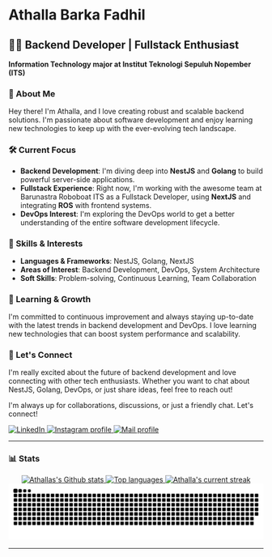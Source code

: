 # Athalla Barka Fadhil

## 👨‍💻 Backend Developer | Fullstack Enthusiast

**Information Technology major at Institut Teknologi Sepuluh Nopember (ITS)**

### 🚀 About Me

Hey there! I'm Athalla, and I love creating robust and scalable backend solutions. I'm passionate about software development and enjoy learning new technologies to keep up with the ever-evolving tech landscape.

### 🛠️ Current Focus

- **Backend Development**: I'm diving deep into **NestJS** and **Golang** to build powerful server-side applications.
- **Fullstack Experience**: Right now, I'm working with the awesome team at Barunastra Roboboat ITS as a Fullstack Developer, using **NextJS** and integrating **ROS** with frontend systems.
- **DevOps Interest**: I'm exploring the DevOps world to get a better understanding of the entire software development lifecycle.

### 💼 Skills & Interests

- **Languages & Frameworks**: NestJS, Golang, NextJS
- **Areas of Interest**: Backend Development, DevOps, System Architecture
- **Soft Skills**: Problem-solving, Continuous Learning, Team Collaboration

### 🌱 Learning & Growth

I'm committed to continuous improvement and always staying up-to-date with the latest trends in backend development and DevOps. I love learning new technologies that can boost system performance and scalability.

### 🤝 Let's Connect

I'm really excited about the future of backend development and love connecting with other tech enthusiasts. Whether you want to chat about NestJS, Golang, DevOps, or just share ideas, feel free to reach out!

<p>I'm always up for collaborations, discussions, or just a friendly chat. Let's connect!</p>

<p>
    <a href="https://www.linkedin.com/in/athalla-barka-fadhil/" target="_blank">
        <img alt="LinkedIn" title="LinkedIn" src="https://img.shields.io/static/v1?message=LinkedIn&logo=linkedin&label=&color=0077B5&logoColor=white&labelColor=&style=for-the-badge" />
    </a>
    <a href="https://www.instagram.com/athallabf/?next=%2F&hl=id" target="_blank">
        <img alt="Instagram profile" title="Follow my Instagram" src="https://img.shields.io/badge/-@athallabf-E4405F?style=for-the-badge&logo=Instagram&logoColor=white" />
    </a>
    <a href="mailto:rakafadhil.rf@gmail.com" target="_blank">
        <img alt="Mail profile" title="Send an email" src="https://img.shields.io/badge/-rakafadhil.rf@gmail.com-D14836?style=for-the-badge&logo=Gmail&logoColor=white" />
    </a>
</p>

---

### 📊 Stats

<div align="center">
  <a href="#">
    <img src="https://bad-apple-github-readme.vercel.app/api?username=athallabf&show_icons=true&count_private=true&line_height=20&icon_color=00b3ff&theme=blue-green&title_color=00b3ff" alt="Athallas's Github stats" />
  </a>
  <a href="#">
    <img src="https://github-readme-mwendwa.vercel.app/api/top-langs/?username=athallabf&layout=compact&count_private=true&theme=blue-green&title_color=00b3ff" alt="Top languages" />
  </a>
  <a href="#">
    <img src="https://streak-stats.demolab.com/?user=athallabf&count_private=true&theme=blue-green&title_color=00b3ff" alt="Athalla's current streak" />
  </a>
</div>

<picture>
  <source media="(prefers-color-scheme: dark)" srcset="https://raw.githubusercontent.com/athallabf/athallabf/output/github-contribution-grid-snake-dark.svg">
  <source media="(prefers-color-scheme: light)" srcset="https://raw.githubusercontent.com/athallabf/athallabf/output/github-contribution-grid-snake.svg">
  <img alt="github contribution grid snake animation" src="https://raw.githubusercontent.com/athallabf/athallabf/output/github-contribution-grid-snake.svg">
</picture>

---

